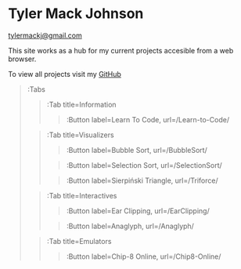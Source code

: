 # Tyler Mack Johnson
<tylermackj@gmail.com>

This site works as a hub for my current projects accesible from a web browser.

To view all projects visit my [GitHub](https://github.com/TylerMackJ)

> :Tabs
> > :Tab title=Information
> >
> > > :Button label=Learn To Code, url=/Learn-to-Code/
> 
> > :Tab title=Visualizers
> >
> > > :Button label=Bubble Sort, url=/BubbleSort/
> > 
> > > :Button label=Selection Sort, url=/SelectionSort/
> >
> > > :Button label=Sierpiński Triangle, url=/Triforce/
>
> > :Tab title=Interactives
> >
> > > :Button label=Ear Clipping, url=/EarClipping/
> >
> > > :Button label=Anaglyph, url=/Anaglyph/
>
> > :Tab title=Emulators
> >
> > > :Button label=Chip-8 Online, url=/Chip8-Online/